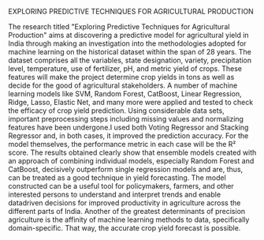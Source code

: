 EXPLORING PREDICTIVE TECHNIQUES FOR AGRICULTURAL PRODUCTION

The research titled "Exploring Predictive Techniques for Agricultural Production"
aims at discovering a predictive model for agricultural yield in India through
making an investigation into the methodologies adopted for machine learning on
the historical dataset within the span of 28 years. The dataset comprises all the
variables, state designation, variety, precipitation level, temperature, use of
fertilizer, pH, and metric yield of crops. These features will make the project
determine crop yields in tons as well as decide for the good of agricultural
stakeholders.
A number of machine learning models like SVM, Random Forest, CatBoost,
Linear Regression, Ridge, Lasso, Elastic Net, and many more were applied and
tested to check the efficacy of crop yield prediction. Using considerable data sets,
important preprocessing steps including missing values and normalizing features
have been undergone.I used both Voting Regressor and Stacking Regressor and, in
both cases, it improved the prediction accuracy. For the model themselves, the
performance metric in each case will be the R² score. The results obtained clearly
show that ensemble models created with an approach of combining individual
models, especially Random Forest and CatBoost, decisively outperform single
regression models and are, thus, can be treated as a good technique in yield
forecasting. The model constructed can be a useful tool for policymakers, farmers,
and other interested persons to understand and interpret trends and enable datadriven decisions for improved productivity in agriculture across the different parts
of India.
Another of the greatest determinants of precision agriculture is the affinity of
machine learning methods to data, specifically domain-specific. That way, the
accurate crop yield forecast is possible.
